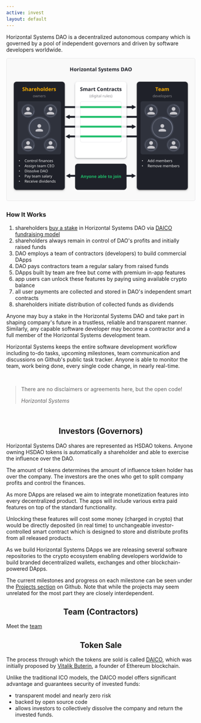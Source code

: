 ```yaml
---
active: invest
layout: default
---
```


Horizontal Systems DAO is a decentralized autonomous company which is governed by a pool of independent governors and driven by software developers worldwide.

![Horizontal Systems DAO](/assets/images/hs_dao.png)

### How It Works

1. shareholders [buy a stake](https://horizontalsystems.io/hs-dapps) in Horizontal Systems DAO via [DAICO fundraising model](https://cointelegraph.com/explained/what-is-a-daico-explained)
2. shareholders always remain in control of DAO's profits and initially raised funds
3. DAO employs a team of contractors (developers) to build commercial DApps
4. DAO pays contractors team a regular salary from raised funds
5. DApps built by team are free but come with premium in-app features
6. app users can unlock these features by paying using available crypto balance
7. all user payments are collected and stored in DAO's independent smart contracts
8. shareholders initiate distribution of collected funds as dividends

Anyone may buy a stake in the Horizontal Systems DAO and take part in shaping company's future in a trustless, reliable and transparent manner. Similarly, any capable software developer may become a contractor and a full member of the Horizontal Systems development team.

Horizontal Systems keeps the entire software development workflow including to-do tasks, upcoming milestones, team communication and discussions on Github's public task tracker. Anyone is able to monitor the team, work being done, every single code change, in nearly real-time.

<br/>

>There are no disclaimers or agreements here, but the open code!
>
>_Horizontal Systems_

<br/>


<h2><center>Investors (Governors)</center></h2>

Horizontal Systems DAO shares are represented as HSDAO tokens. Anyone owning HSDAO tokens is automatically a shareholder and able to exercise the influence over the DAO.

The amount of tokens determines the amount of influence token holder has over the company. The investors are the ones who get to split company profits and control the finances. 

As more DApps are relased we aim to integrate monetization features into every decentralized product. The apps will include various extra paid features on top of the standard functionality.

Unlocking these features will cost some money (charged in crypto) that would be directly deposited (in real time) to unchangeable investor-controlled smart contract which is designed to store and distribute profits from all released products.

As we build Horizontal Systems DApps we are releasing several software repositories to the crypto ecosystem enabling developers worldwide to build branded decentralized wallets, exchanges and other blockchain-powered DApps.

The current milestones and progress on each milestone can be seen under the [Projects section](https://github.com/orgs/horizontalsystems/projects) on Github. Note that while the projects may seem unrelated for the most part they are closely interdependent.


<h2><center>Team (Contractors)</center></h2>

Meet the [team](https://horizontalsystems.io/dao/team)


<h2><center>Token Sale</center></h2>

The process through which the tokens are sold is called [DAICO](https://cointelegraph.com/explained/what-is-a-daico-explained), which was initially proposed by [Vitalik Buterin](https://en.wikipedia.org/wiki/Vitalik_Buterin), a founder of Ethereum blockchain.

Unlike the traditional ICO models, the DAICO model offers significant advantage and guarantees security of invested funds:

- transparent model and nearly zero risk
- backed by open source code
- allows investors to collectively dissolve the company and return the invested funds.



